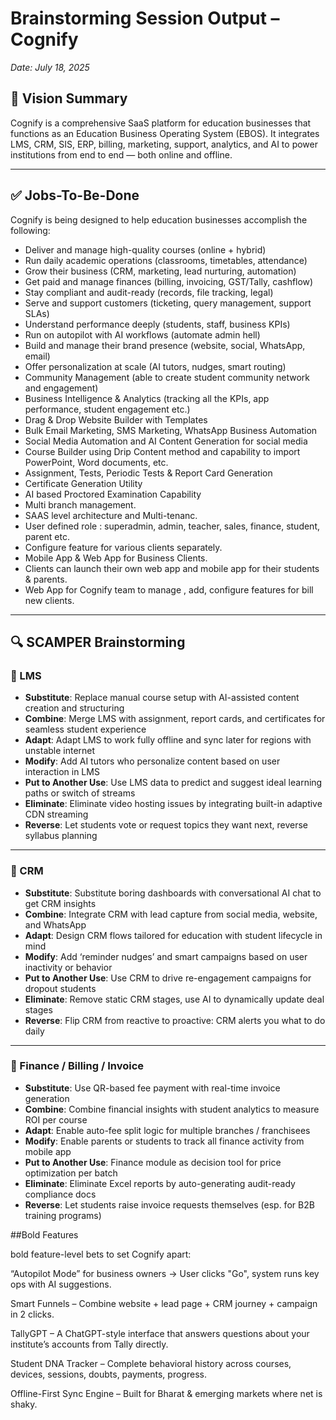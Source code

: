 # Brainstorming Session Output – Cognify
_Date: July 18, 2025_

## 🧠 Vision Summary

Cognify is a comprehensive SaaS platform for education businesses that functions as an Education Business Operating System (EBOS). It integrates LMS, CRM, SIS, ERP, billing, marketing, support, analytics, and AI to power institutions from end to end — both online and offline.

---

## ✅ Jobs-To-Be-Done

Cognify is being designed to help education businesses accomplish the following:

- Deliver and manage high-quality courses (online + hybrid)
- Run daily academic operations (classrooms, timetables, attendance)
- Grow their business (CRM, marketing, lead nurturing, automation)
- Get paid and manage finances (billing, invoicing, GST/Tally, cashflow)
- Stay compliant and audit-ready (records, file tracking, legal)
- Serve and support customers (ticketing, query management, support SLAs)
- Understand performance deeply (students, staff, business KPIs)
- Run on autopilot with AI workflows (automate admin hell)
- Build and manage their brand presence (website, social, WhatsApp, email)
- Offer personalization at scale (AI tutors, nudges, smart routing)
- Community Management (able to create student community network and engagement)
- Business Intelligence & Analytics (tracking all the KPIs, app performance, student engagement etc.)
- Drag & Drop Website Builder with Templates
- Bulk Email Marketing, SMS Marketing, WhatsApp Business Automation
- Social Media Automation and AI Content Generation for social media
- Course Builder using Drip Content method and capability to import PowerPoint, Word documents, etc.
- Assignment, Tests, Periodic Tests & Report Card Generation
- Certificate Generation Utility
- AI based Proctored Examination Capability
- Multi branch management.
- SAAS level architecture and Multi-tenanc.
- User defined role : superadmin, admin, teacher, sales, finance, student, parent etc. 
- Configure feature for various clients separately.
- Mobile App & Web App for Business Clients.
- Clients can launch their own web app and mobile app for their students & parents.
- Web App for Cognify team to manage , add, configure features for bill new clients. 

---

## 🔍 SCAMPER Brainstorming

### 🔸 LMS

- **Substitute**: Replace manual course setup with AI-assisted content creation and structuring
- **Combine**: Merge LMS with assignment, report cards, and certificates for seamless student experience
- **Adapt**: Adapt LMS to work fully offline and sync later for regions with unstable internet
- **Modify**: Add AI tutors who personalize content based on user interaction in LMS
- **Put to Another Use**: Use LMS data to predict and suggest ideal learning paths or switch of streams
- **Eliminate**: Eliminate video hosting issues by integrating built-in adaptive CDN streaming
- **Reverse**: Let students vote or request topics they want next, reverse syllabus planning

---

### 🔸 CRM

- **Substitute**: Substitute boring dashboards with conversational AI chat to get CRM insights
- **Combine**: Integrate CRM with lead capture from social media, website, and WhatsApp
- **Adapt**: Design CRM flows tailored for education with student lifecycle in mind
- **Modify**: Add ‘reminder nudges’ and smart campaigns based on user inactivity or behavior
- **Put to Another Use**: Use CRM to drive re-engagement campaigns for dropout students
- **Eliminate**: Remove static CRM stages, use AI to dynamically update deal stages
- **Reverse**: Flip CRM from reactive to proactive: CRM alerts you what to do daily

---

### 🔸 Finance / Billing / Invoice

- **Substitute**: Use QR-based fee payment with real-time invoice generation
- **Combine**: Combine financial insights with student analytics to measure ROI per course
- **Adapt**: Enable auto-fee split logic for multiple branches / franchisees
- **Modify**: Enable parents or students to track all finance activity from mobile app
- **Put to Another Use**: Finance module as decision tool for price optimization per batch
- **Eliminate**: Eliminate Excel reports by auto-generating audit-ready compliance docs
- **Reverse**: Let students raise invoice requests themselves (esp. for B2B training programs)

##Bold Features

bold feature-level bets to set Cognify apart:

“Autopilot Mode” for business owners
→ User clicks "Go", system runs key ops with AI suggestions.

Smart Funnels – Combine website + lead page + CRM journey + campaign in 2 clicks.

TallyGPT – A ChatGPT-style interface that answers questions about your institute’s accounts from Tally directly.

Student DNA Tracker – Complete behavioral history across courses, devices, sessions, doubts, payments, progress.

Offline-First Sync Engine – Built for Bharat & emerging markets where net is shaky.